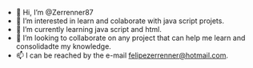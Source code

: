 - 👋 Hi, I’m @Zerrenner87
- 👀 I’m interested in learn and colaborate with java script projets.
- 🌱 I’m currently learning java script and html.
- 💞️ I’m looking to collaborate on any project that can help me learn and consolidadte my knowledge.
- 📫 I can be reached by the e-mail felipezerrenner@hotmail.com.

<!---
Zerrenner87/Zerrenner87 is a ✨ special ✨ repository because its `README.md` (this file) appears on your GitHub profile.
You can click the Preview link to take a look at your changes.
--->
